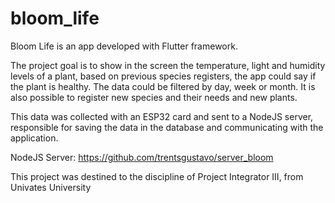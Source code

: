 # bloom_life

Bloom Life is an app developed with Flutter framework.

The project goal is to show in the screen the temperature, light and humidity levels of a plant, based on previous species registers, the app could say if the plant is healthy. The data could be filtered by day, week or month. It is also possible to register new species and their needs and new plants.

This data was collected with an ESP32 card and sent to a NodeJS server, responsible for saving the data in the database and communicating with the application.

NodeJS Server: https://github.com/trentsgustavo/server_bloom

This project was destined to the discipline of Project Integrator III, from Univates University
